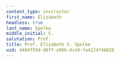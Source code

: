 ```yaml
---
content_type: instructor
first_name: Elizabeth
headless: true
last_name: Spelke
middle_initial: S.
salutation: Prof.
title: Prof. Elizabeth S. Spelke
uid: d404f59d-d67f-a96b-4ce9-fa4124f46028
---
```

